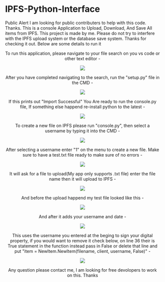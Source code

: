 # IPFS-Python-Interface
Public Alert I am looking for public contributers to help with this code. Thanks.
This is a console Application to Upload, Download, And Save All items from IPFS. This project is made by me. Please do not try to interfere with the IPFS upload system 
or the database save system. Thanks for checking it out. Below are some details to run it
<p align="center">
  To run this application, please navigate to your file search on you vs code or other text editor - 
</p>
<p align="center">
  <img src="https://i.postimg.cc/Yq7SV1bQ/Capture.jpg">
</p>

<p align="center">
    After you have completed navigating to the search, run the "setup.py" file in the CMD -
</p>
<p align="center">
  <img src="https://i.postimg.cc/Ss8y1s9Z/Capture6.jpg">
</p>

<p align="center">
   If this prints out "Import Successful" You Are ready to run the console.py file, If something else happend re-install python to the latest -
</p>
<p align="center">
  <img src="https://i.postimg.cc/SKHSG8n2/Capture2.jpg">
</p>

<p align="center">
    To create a new file on IPFS please run "console.py", then select a username by typing it into the CMD - 
</p>
<p align="center">
  <img src="https://i.postimg.cc/PrMqkPR9/Capture3.jpg">
</p>

<p align="center">
    After selecting a username enter "1" on the menu to create a new file. Make sure to have a test.txt file ready to make sure of no errors -
</p>
<p align="center">
  <img src="https://i.postimg.cc/9Q8FrsVB/Capture4.jpg">
</p>

<p align="center">
    It will ask for a file to upload(My app only supports .txt file) enter the file name then it will upload to IPFS -
</p>
<p align="center">
  <img src="https://i.postimg.cc/KYXFkT40/Capture5.jpg">
</p>

<p align="center">
    And before the upload happend my test file looked like this - 
</p>
<p align="center">
  <img src="https://i.postimg.cc/XvwWwvC4/Capture7.jpg">
</p>

<p align="center">
  And after it adds your username and date - 
</p>
<p align="center">
  <img src="https://i.postimg.cc/4dsgwT6t/Capture8.jpg">
</p>


<p align="center">
  This uses the username you entered at the beging to sign your digital property, if you would want to remove it check below, on line 36 their is True statement in the function instead pass in False or delete that line and put "item = NewItem.NewItem(filename, client, username, False)" - 
</p>
<p align="center">
  <img src="https://i.postimg.cc/W4RFNhVv/Capture9.jpg">
</p>

<p align="center">
  Any question please contact me, I am looking for free devolopers to work on this. Thanks
</p>
